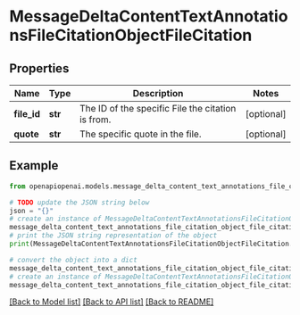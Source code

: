 # MessageDeltaContentTextAnnotationsFileCitationObjectFileCitation


## Properties

Name | Type | Description | Notes
------------ | ------------- | ------------- | -------------
**file_id** | **str** | The ID of the specific File the citation is from. | [optional] 
**quote** | **str** | The specific quote in the file. | [optional] 

## Example

```python
from openapiopenai.models.message_delta_content_text_annotations_file_citation_object_file_citation import MessageDeltaContentTextAnnotationsFileCitationObjectFileCitation

# TODO update the JSON string below
json = "{}"
# create an instance of MessageDeltaContentTextAnnotationsFileCitationObjectFileCitation from a JSON string
message_delta_content_text_annotations_file_citation_object_file_citation_instance = MessageDeltaContentTextAnnotationsFileCitationObjectFileCitation.from_json(json)
# print the JSON string representation of the object
print(MessageDeltaContentTextAnnotationsFileCitationObjectFileCitation.to_json())

# convert the object into a dict
message_delta_content_text_annotations_file_citation_object_file_citation_dict = message_delta_content_text_annotations_file_citation_object_file_citation_instance.to_dict()
# create an instance of MessageDeltaContentTextAnnotationsFileCitationObjectFileCitation from a dict
message_delta_content_text_annotations_file_citation_object_file_citation_form_dict = message_delta_content_text_annotations_file_citation_object_file_citation.from_dict(message_delta_content_text_annotations_file_citation_object_file_citation_dict)
```
[[Back to Model list]](../README.md#documentation-for-models) [[Back to API list]](../README.md#documentation-for-api-endpoints) [[Back to README]](../README.md)


